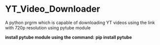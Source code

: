 # YT_Video_Downloader
A python prgrm which is capable of downloading YT videos using the link with 720p resolution using pytube module

**install pytube module using the command:** __pip install pytube__
